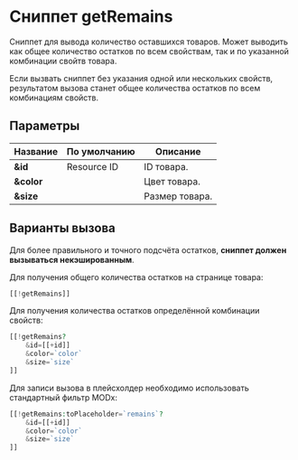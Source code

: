 # Сниппет getRemains

Сниппет для вывода количество оставшихся товаров. Может выводить как общее количество остатков по всем свойствам, так и по указанной комбинации свойтв товара.

Если вызвать сниппет без указания одной или нескольких свойств, результатом вызова станет общее количества остатков по всем комбинациям свойств.

## Параметры

| Название   | По умолчанию | Описание       |
| ---------- | ------------ | -------------- |
| **&id**    | Resource ID  | ID товара.     |
| **&color** |              | Цвет товара.   |
| **&size**  |              | Размер товара. |

## Варианты вызова

Для более правильного и точного подсчёта остатков, **сниппет должен вызываться некэшированным**.

Для получения общего количества остатков на странице товара:

``` php
[[!getRemains]]
```

Для получения количества остатков определённой комбинации свойств:

``` php
[[!getRemains?
    &id=[[+id]]
    &color=`color`
    &size=`size`
]]
```

Для записи вызова в плейсхолдер необходимо использовать стандартный фильтр MODx:

``` php
[[!getRemains:toPlaceholder=`remains`?
    &id=[[+id]]
    &color=`color`
    &size=`size`
]]
```
